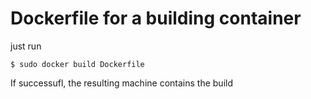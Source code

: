 # Dockerfile for a building container
just run 
```
$ sudo docker build Dockerfile
```
If successufl, the resulting machine contains the build

